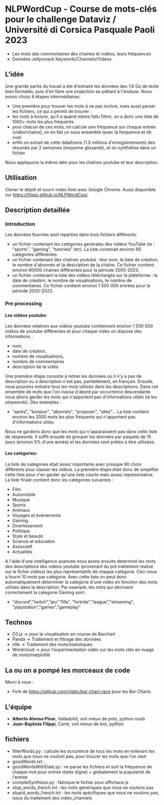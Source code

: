# NLPWordCup - Course de mots-clés pour le challenge Dataviz / Université di Corsica Pasquale Paoli 2023

- Les mots des commentaires des chaines et vidéos, leurs fréquences
- Données Jellysmack Keywords/Channels/Videos 



## L'idée
Une grande partie du travail a été d'extraire les données des 1.6 Go de texte bien formatés, puis d'en faire une projection se prêtant à l'analyse.
Nous avons choisi 4 étapes intermédiaires:
* Une première pour trouver les mots à ne pas inclure, mais aussi parser les fichiers,  ce qui a permit de trouver :
* les mots à inclure, qu'il a quand même fallu filtrer, on a donc une liste de 1000+ mots les plus fréquents
* pour chacun de ces mots, on calcule une fréquence sur chaque entrée (vidéo/chaine), on en fait un sous ensemble (avec la frequence et nb vue)
* enfin on extrait de cette dataframe (1.5 millions d'enregistrements) des résumés par 2 semaines (moyenne glissante), et on synthétise dans un fichier 

Nous appliquons la même idée pour les chaînes youtube et leur description.

## Utilisation
Cloner le dépôt et ouvrir index.html avec Google Chrome.
Aussi disponible sur https://filippi.github.io/NLPWordCup/


## Description detaillée

### Introduction

Les données fournies sont reparties dans trois fichiers différents:
* un fichier contenant les catégories genérales des vidéos YouTube (ie : "sports", "gaming", "tutoriels" etc). La liste contenait environ 90 catégories différentes.
* un fichier contenant des chaînes youtube : leur nom, la date de création, le nombre d'abonnés et la description de la chaîne. Ce fichier contient environ 60000 chaînes différentes pour la période 2005-2023.
* un fichier contenant la liste des vidéos téléchargés sur la plateforme : la date de création, le nombre de visualisations, le nombre de commentaires. Ce fichier contient environ 1 500 000 entrées pour la période 2020-2023.
	
### Pre processing

#### Les vidéos youtube: ####
Les données relatives aux vidéos youtube contiennent environ 1 500 000 vidéos de youtube différentes et pour chaque vidéo on dispose des informations :
* nom, 
* date de création, 
* nombre de visualisations,
* nombre de commentaires
* description de la vidéo

Une première étape consiste à retirer les données où il n'y a pas de description ou a description n'est pas, partiellement, en français.
Ensuite, nous pouvons extraire tous les mots utilisés dans les descriptions. Dans cet ensemble de mots que l'on classe d'abord par occurrence descendante nous allons garder les mots qui n'apportent pas d'informations utiles (ie les _stopwords_). Des exemples :
* "après", "bonjour", "abonnés", "proposer", "allez"...
La liste contient environ les 2000 mots les plus fréquents qui n'apportent pas d'informations utiles.

Nous ne gardons donc que les mots qui n'apparaissent pas dans cette liste de _stopwords_. Il suffit ensuite de grouper les données par paquets de 15 jours (environ 5% d'une année) et les données sont prêtes à être utilisées.

#### Les catégories: ####

La liste de catégories était assez importante avec presque 90 choix différents pour classer les vidéos. La première étape était donc de simplifier cette liste pour n'en garder qu'une liste courte mais assez représentative. 
La liste finale contient donc les catégories suivantes :
* Film
* Automobile
* Musique
* Sports
* Animaux
* Voyages et événements
* Gaming
* Divertissement
* Politique
* Style et beauté
* Science et education
* Associatif
* Actualités

A l'aide d'une intelligence avancée nous avons ensuite determiné les mots des descriptions des vidéos youtube (provenant du pre traitement réalisé sur le ficher vidéos) les plus représentatifs de chaque catégorie.
Ceci nous a fourni 10 mots par catégorie. Avec cette liste on peut donc automatiquement determiner la categorie d'une vidéo en fonction des mots utilisés dans la description.
Par exemple, les mots qui décrivent correctement la categorie Gaming sont :
* "discord","twitch","jeu","fifa", "fortnite","league","streaming", "playstation","games","gameplay"



## Technos
- D3.js -> pour la visualisation en course de Barchart
- Panda -> Traitement et filtrage des données
- nltk -> Traitement des mots/statistiques
- Wordcloud -> pour l'expérimentaiton vidéo sur les mots clés en nuage de mots/matplotlib


## La ou on a pompé les morceaux de code
Merci à vous :
- Fork de https://github.com/ytdec/bar-chart-race pour les Bar Charts

## L'équipe
- **Alberto Alonso Pinar**, Valladolid, voit mieux de près, python noob
- **Jean-Baptiste Filippi**, Corte, voit mieux de loin, python

## fichiers
- filterWords.py : calcule les occurence de tous les mots en enlevant les mots que nous ne voulont pas, pour trouver les mots que l'on veut
- goodWords.txt :
- goodWordsWithDate.py : re-parse les fichiers et sort la fréquence de chaque mot pour entrée datée (ligne) + globalement la pupularité de l'entrée 
- compileSynthesis.py : fabrique le fichier pour affichace js
- stop_words_french.txt : les mots génériques que nous ne voulons pas
- stupid_words_french.txt : les mots spécifiques que nous ne voulons pas, issus du traitement des video_channels